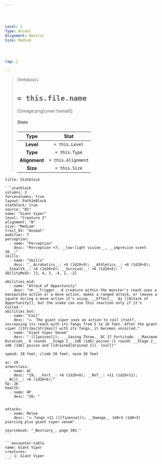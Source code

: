 ```yaml
---




Level: 2
Type: Animal
Alignment: Neutral
Size: Medium




tag: 👹

---
```


> [!infobox]+
> #  `= this.file.name`
> ![[image.png|cover hsmall]]
> ##### Stats
> Type | Stat |
> :---:|:---:|
> **Level** | `= this.Level` |
> **Type** | `= this.Type` |
> **Alignment** | `= this.Alignment` |
> **Size** | `= this.Size` |



````ad-info
title: Statblock

```statblock
columns: 2
forcecolumns: true
layout: Path2eBlock
statblock: true
source: "B1"
name: "Giant Viper"
level: "Creature 2"
alignment: "N"
size: "Medium"
trait_03: "Animal"
modifier: 7
perception:
  - name: "Perception"
    desc: "Perception +7; __low-light vision__, __imprecise scent 30__;"
skills:
  - name: "Skills"
    desc: "__Acrobatics__: +9 (1d20+9); __Athletics__: +8 (1d20+8); __Stealth__: +8 (1d20+8); __Survival__: +6 (1d20+6); "
abilityMods: [3, 4, 3, -4, 1, -2]

abilities_mid:
  - name: "Attack of Opportunity"
    desc: "⬲ __Trigger__ A creature within the monster's reach uses a manipulate action or a move action, makes a ranged attack, or leaves a square during a move action it's using. __Effect__  As [[Attack of Opportunity]], but the snake can use this reaction only if it's Coiled."
abilities_bot:
  - name: "Coil"
    desc: "⬻  The giant viper uses an action to coil itself, increasing its reach with its fangs from 5 to 10 feet. After the giant viper [[Strike|Strikes]] with its fangs, it becomes uncoiled."
  - name: "Giant Viper Venom"
    desc: " ([[poison]]);  __Saving Throw__ DC 17 Fortitude. __Maximum Duration__ 6 rounds __Stage 1__ 1d6 (1d6) poison (1 round) __Stage 2__ 1d6 (1d6) poison and [[drained|drained 1]]. (null)"

speed: 20 feet, climb 20 feet, swim 20 feet

ac: 19
armorclass:
  - name: AC
    desc: "19; __Fort__: +8 (1d20+8); __Ref__: +11 (1d20+11); __Will__: +6 (1d20+6);"
hp: 26
health:
  - name: HP
    desc: "26; "


attacks:
  - name: Melee
    desc: "⬻ fangs +11 ([[finesse]]); __Damage__ 1d8+3 (1d8+3) piercing plus giant viper venom"

sourcebook: "_Bestiary_, page 303."
```

```encounter-table
name: Giant Viper
creatures:
  - 1: Giant Viper
```

````


